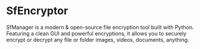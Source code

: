 # SfEncryptor
 SfManager is a modern &amp; open-source file encryption tool built with Python. Featuring a clean GUI and powerful encryptions, it allows you to securely encrypt or decrypt any file or folder images, videos, documents, anything.
